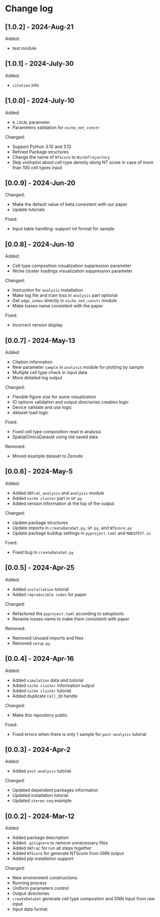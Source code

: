 # Change log

## [1.0.2] - 2024-Aug-21

Added:

- test module

## [1.0.1] - 2024-July-30

Added:

- `citation` info

## [1.0.0] - 2024-July-10

Added:

- `N_LOCAL` parameter
- Parameters validation for `niche_net_constr`

Changed:

- Support Python 3.10 and 3.12
- Refined Package structures
- Change the name of `NTScore` to `NicheTrajectory`
- Skip violinplot about cell type density along NT score in case of more than 100 cell types input

## [0.0.9] - 2024-Jun-20

Changed:

- Make the default value of beta consistent with our paper
- Update tutorials

Fixed:

- Input table handling: support int format for sample

## [0.0.8] - 2024-Jun-10

Added:

- Cell type composition visualization suppression parameter
- Niche cluster loadings visualization suppression parameter

Changed:

- Instruction for `analysis` installation
- Make log file and train loss in `analysis` part optional
- Get `edge_index` directly in `niche_net_constr` module
- Make losses name consistent with the paper

Fixed:

- Incorrect version display

## [0.0.7] - 2024-May-13

Added:

- Citation information
- New parameter `sample` in `analysis` module for plotting by sample
- Multiple cell type check in input data
- More detailed log output

Changed:

- Flexible figure size for some visualization
- IO options validation and output directories creation logic
- Device validate and use logic
- dataset load logic

Fixed:

- Fixed cell type composition read in analysis
- SpatialOmicsDataset using old saved data

Removed:

- Moved example dataset to Zenodo

## [0.0.6] - 2024-May-5

Added:

- Added `ONTraC_analysis` and `analysis` module
- Added `niche cluster` part in `GP.py`
- Added version information at the top of the output

Changed:

- Update package structures
- Update imports in `createDataSet.py`, `GP.py`, and `NTScore.py`
- Update package buildup settings in `pyproject.toml` and `MANIFEST.in`

Fixed:

- Fixed bug in `createDataSet.py`

## [0.0.5] - 2024-Apr-25

Added:

- Added `installation` tutorial
- Added `reproducible codes` for paper

Changed:

- Refactored the `pyproject.toml` according to setuptools
- Rename losses name to make them consistent with paper

Removed:

- Removed Unused imports and files
- Removed `setup.py`

## [0.0.4] - 2024-Apr-16

Added:

- Added `simulation` data and tutorial
- Added `niche cluster` information output
- Added `niche cluster` tutorial
- Added duplicate `Cell_ID` handle

Changed:

- Make this repository public

Fixed:

- Fixed errors when there is only 1 sample for `post-analysis` tutorial

## [0.0.3] - 2024-Apr-2

Added

- Added `post-analysis` tutorial

Changed:

- Updated dependent packages information
- Updated installation tutorial
- Updated `stereo-seq` example

## [0.0.2] - 2024-Mar-12

Added

- Added package description
- Added `.gitignore` to remove unnecessary files
- Added `ONTraC` for run all steps together
- Added `NTScore` for generate NTScore from GNN output
- Added pip installation support

Changed:

- New environment constructions
- Running process
- Uniform parameters control
- Output directories
- `createDataSet` generate cell type compostion and GNN input from raw input
- Input data format
